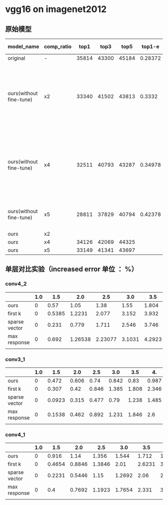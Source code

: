 # vgg16 on imagenet2012
## 原始模型
| model_name              | comp_ratio | top1  | top3  | top5  | top1-e  | top3-e  | top5-e   | top1-e-inc | top3-e-inc | top5-e-inc | explain                                  |
| ----------------------- | ---------- | ----- | ----- | ----- | ------- | ------- | -------- | ---------- | ---------- | ---------- | ---------------------------------------- |
| original                | -          | 35814 | 43300 | 45184 | 0.28372 | 0.134   | 0.09632  | -          | -          | -          | -                                        |
| ours(without fine-tune) | x2         | 33340 | 41502 | 43813 | 0.3332  | 0.16996 | 0.123740 | 0.04948    | 0.03596    | 0.02742    | conv1_x ~ conv4_x保留0.5比率的通道数，先是逐层地进行优化，之后则是优化所有的被剪枝了的卷积层，使用最后一层被剪枝了的卷积层的特征图 |
| ours(without fine-tune) | x4         | 32511 | 40793 | 43287 | 0.34978 | 0.18414 | 0.13426  | 0.12534    | 0.05014    | 0.03794    | conv1_x ~ conv4_x保留0.25比率的通道数，并非是逐层地进行优化，而是以一种迭代的方式进行优化，第一次优化第一层；第二层优化第一，第二层；... |
| ours(without fine-tune) | x5         | 28811 | 37829 | 40794 | 0.42378 | 0.24342 | 0.18412  | 0.14006    | 0.10942    | 0.0878     | conv1_x~conv4_x保留0.2比率的通道数，并且向上取整;conv5_x不变 |
| ours                    | x2         |       |       |       |         |         |          |            |            |            |                                          |
| ours                    | x4         | 34126 | 42069 | 44325 |         |         |          |            |            |            |                                          |
| ours                    | x5         | 33149 | 41341 | 43697 |         |         |          |            |            |            |                                          |

## 单层对比实验（increased error 单位 ： %）

### conv4_2

|               | 1.0  | 1.5    | 2.0     | 2.5     | 3.0    | 3.5    | 4.    |
| ------------- | ---- | ------ | ------- | ------- | ------ | ------ | ----- |
| ours          | 0    | 0.57   | 1.05    | 1.38    | 1.55   | 1.804  | 2.066 |
| first k       | 0    | 0.5385 | 1.2231  | 2.077   | 3.152  | 3.932  | 4.988 |
| sparse vector | 0    | 0.231  | 0.779   | 1.711   | 2.546  | 3.746  | 4.923 |
| max response  | 0    | 0.692  | 1.26538 | 2.23077 | 3.1031 | 4.2923 | 5.58  |
|               |      |        |         |         |        |        |       |

### conv3_1

|               | 1.0  | 1.5    | 2.0   | 2.5   | 3.0   | 3.5   | 4.    |
| ------------- | ---- | ------ | ----- | ----- | ----- | ----- | ----- |
| ours          | 0    | 0.472  | 0.606 | 0.74  | 0.842 | 0.83  | 0.987 |
| first k       | 0    | 0.307  | 0.42  | 0.846 | 1.385 | 1.808 | 2.346 |
| sparse vector | 0    | 0.0923 | 0.315 | 0.477 | 0.79  | 1.238 | 1.485 |
| max response  | 0    | 0.1538 | 0.462 | 0.892 | 1.231 | 1.846 | 2.6   |
|               |      |        |       |       |       |       |       |

### conv4_1

|               | 1.0  | 1.5    | 2.0    | 2.5    | 3.0    | 3.5    | 4.     |
| ------------- | ---- | ------ | ------ | ------ | ------ | ------ | ------ |
| ours          | 0    | 0.916  | 1.14   | 1.356  | 1.544  | 1.712  | 1.99   |
| first k       | 0    | 0.4654 | 0.8846 | 1.3846 | 2.01   | 2.6231 | 3.4731 |
| sparse vector | 0    | 0.2231 | 0.5446 | 1.15   | 1.2692 | 2.06   | 2.5769 |
| max response  | 0    | 0.4    | 0.7692 | 1.1923 | 1.7654 | 2.331  | 3.2308 |
|               |      |        |        |        |        |        |        |


